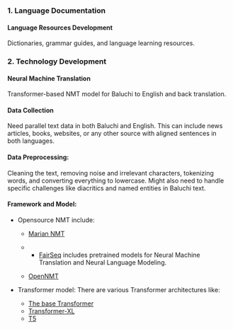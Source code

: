 ### 1. Language Documentation
#### Language Resources Development
Dictionaries, grammar guides, and language learning resources.

### 2. Technology Development

#### Neural Machine Translation
Transformer-based NMT model for Baluchi to English and back translation.
#### Data Collection
  Need parallel text data in both Baluchi and English. This can include news articles, books, websites, or any other source with aligned sentences in both languages.
#### Data Preprocessing:
  Cleaning the text, removing noise and irrelevant characters, tokenizing words, and converting everything to lowercase. Might also need to handle specific challenges like diacritics and named entities in Baluchi text.

#### Framework and Model:
- Opensource NMT include:
  - [Marian NMT](https://marian-nmt.github.io/)
  - - [FairSeq](https://github.com/facebookresearch/fairseq) includes pretrained models for Neural Machine Translation and Neural Language Modeling.

  - [OpenNMT](https://github.com/OpenNMT)
 
- Transformer model:
  There are various Transformer architectures like:
  - [The base Transformer](https://huggingface.co/docs/transformers/en/index)
  - [Transformer-XL](https://huggingface.co/docs/transformers/model_doc/transfo-xl)
  - [T5](https://paperswithcode.com/method/t5)





